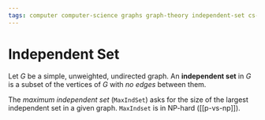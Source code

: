 ```yaml
---
tags: computer computer-science graphs graph-theory independent-set cs-374
---
```


# Independent Set

Let $G$ be a simple, unweighted, undirected graph. An **independent set** in $G$ is a subset of the vertices of $G$ with *no edges* between them.

The _maximum independent set_ (`MaxIndSet`) asks for the size of the largest independent set in a given graph. `MaxIndset` is in NP-hard ([[p-vs-np]]).
